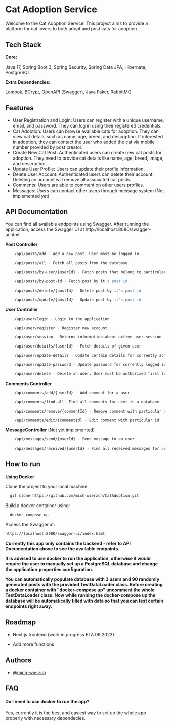 
# Cat Adoption Service

Welcome to the Cat Adoption Service! This project aims to provide a platform for cat lovers to both adopt and post cats for adoption.


## Tech Stack
 **Core:** 

Java 17, Spring Boot 3, Spring Security, Spring Data JPA, 
Hibernate, PostgreSQL

**Extra Dependencies:**

Lombok, BCrypt, OpenAPI (Swagger), Java Faker, RabbitMQ





## Features

- User Registration and Login: Users can register with a unique username, email, and password. They can log in using their registered credentials.
- Cat Adoption: Users can browse available cats for adoption. They can view cat details such as name, age, breed, and description. If interested in adoption, they can contact the user who added the cat via mobile number provided by post creator.
- Create New Cat Post: Authenticated users can create new cat posts for adoption. They need to provide cat details like name, age, breed, image, and description.
- Update User Profile: Users can update their profile information.
- Delete User Account: Authenticated users can delete their account. Deleting an account will remove all associated cat posts.
- Comments: Users are able to comment on other users profiles.
- Messages: Users can contact other users through message system (Not implemented yet)


## API Documentation

You can find all available endpoints using Swagger. After running the application, access the Swagger UI at http://localhost:8080/swagger-ui.html

**Post Controller**

```bash
    /api/posts/add - Add a new post. User most be logged in.
```
```bash
    /api/posts/all - Fetch all posts from the database
```
```bash
    /api/posts/by-user/{userId} - Fetch posts that belong to particular user
```
```bash
    /api/posts/by-post-id - Fetch post by it's post id
```
```bash
    /api/posts/delete/{postId} - Delete post by it's post id
```
```bash
    /api/posts/update/{postId} - Update post by it's post id
```

**User Controller**

```bash
    /api/user/login - Login to the application
```
```bash
    /api/user/register - Register new account
```
```bash
    /api/user/session - Returns information about active user session
```
```bash
    /api/user/details/{userId} - Fetch details of given user
```
```bash
    /api/user/update-details - Update certain details for currently active user
```
```bash
    /api/user/update-password - Update password for currently logged in user
```
```bash
    /api/user/delete - Delete an user. User must be authorized first to delete the account.
```

**Comments Controller**
```bash
    /api/comments/add/{userId} - Add comment for a user
```
```bash
    /api/comments/find-all- Find all comments for user in a database
```
```bash
    /api/comments/remove/{commentId} - Remove comment with particular id
```
```bash
    /api/comments/edit/{commentId} - Edit comment with particular id
```
**MessageController** (Not yet implemented)
```bash
    /api/messages/send/{userId} - Send message to an user
```
```bash
    /api/messages/received/{userId} - Find all received messages for user
```




## How to run

**Using Docker**

Clone the project to your local machine

```bash
  git clone https://github.com/mich-wierzch/CatAdoption.git
```

Build a docker container using:

```bash
  docker-compose up
```

Access the Swagger at:

```bash
https://localhost:8080/swagger-ui/index.html
```
**Currently this app only contains the backend - refer to API Documentation above to
see the available endpoints.**


**It is advised to use docker to run the application, otherwise it would require the user to manually set up a PostgreSQL database and change the application.properties configuration.**

**You can automatically populate database with 3 users and 90 randomly generated posts with the provided TestDataLoader class. Before creating a docker container with "docker-compose up" uncomment the whole TestDataLoader class. Now while running the docker-compose up the database will be automatically filled with data so that you can test certain endpoints right away.**



## Roadmap

- Next.js frontend (work in progress ETA 09.2023).

- Add more functions


## Authors

- [@mich-wierzch](https://www.github.com/mich-wierzch)


## FAQ

#### Do I need to use docker to run the app?

Yes, currently it is the best and easiest way to set up the whole app properly with necessary dependecies.




